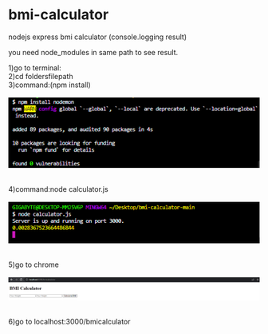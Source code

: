 # bmi-calculator
nodejs express bmi calculator (console.logging result)

you need node_modules in same path to see result.

1)go to terminal: <br>
2)cd foldersfilepath  <br>
3)command:(npm install)  <br><br>
![](images/1.png)
<br><br>

4)command:node calculator.js  <br><br>
![](images/2.png)
<br><br>

5)go to chrome  <br><br>
![](images/3.png)
<br><br>

6)go to localhost:3000/bmicalculator
